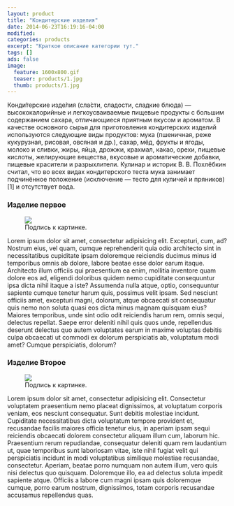 ```yaml
---
layout: product
title: "Кондитерские изделия"
date: 2014-06-23T16:19:16-04:00
modified:
categories: products
excerpt: "Краткое описание категории тут."
tags: []
ads: false
image:
  feature: 1600x800.gif
  teaser: products/1.jpg
  thumb: products/1.jpg
---
```


Конди́терские изде́лия (сла́сти, сладости, сладкие блюда) — высококалорийные и легкоусваиваемые пищевые продукты с большим содержанием сахара, отличающиеся приятным вкусом и ароматом. В качестве основного сырья для приготовления кондитерских изделий используются следующие виды продуктов: мука (пшеничная, реже кукурузная, рисовая, овсяная и др.), сахар, мёд, фрукты и ягоды, молоко и сливки, жиры, яйца, дрожжи, крахмал, какао, орехи, пищевые кислоты, желирующие вещества, вкусовые и ароматические добавки, пищевые красители и разрыхлители.
Кулинар и историк В. В. Похлёбкин считал, что во всех видах кондитерского теста мука занимает подчинённое положение (исключение — тесто для куличей и пряников)[1] и отсутствует вода.



### Изделие первое

<figure>
	<a href="http://placehold.it/900x450.gif"><img src="http://placehold.it/900x450.gif"></a>
	<figcaption>Подпись к картинке.</figcaption>
</figure>


Lorem ipsum dolor sit amet, consectetur adipisicing elit. Excepturi, cum, ad? Nostrum eius, vel quam, cumque reprehenderit quia odio architecto sint in necessitatibus cupiditate ipsam doloremque reiciendis ducimus minus id temporibus omnis ab dolore, labore beatae esse dolor earum itaque. Architecto illum officiis qui praesentium ea enim, mollitia inventore quam dolore eos ad, eligendi doloribus quidem nemo cupiditate consequuntur ipsa dicta nihil itaque a iste? Assumenda nulla atque, optio, consequuntur sapiente cumque tenetur harum quis, possimus velit ipsam. Sed nesciunt officiis amet, excepturi magni, dolorum, atque obcaecati sit consequatur quis nemo non soluta quasi eos dicta minus magnam quisquam eius? Maiores temporibus, unde sint odio odit reiciendis harum rem, omnis sequi, delectus repellat. Saepe error deleniti nihil quis quos unde, repellendus deserunt delectus quo autem voluptates earum in maxime voluptas debitis culpa obcaecati ut commodi ex dolorum perspiciatis ab, voluptatum modi amet? Cumque perspiciatis, dolorum?

### Изделие Второе

<figure>
	<a href="http://placehold.it/900x450.gif"><img src="http://placehold.it/900x450.gif"></a>
	<figcaption>Подпись к картинке.</figcaption>
</figure>


Lorem ipsum dolor sit amet, consectetur adipisicing elit. Consectetur voluptatem praesentium nemo placeat dignissimos, at voluptatum corporis veniam, eos nesciunt consequatur. Sunt debitis molestiae incidunt. Cupiditate necessitatibus dicta voluptatum tempore provident et, recusandae facilis maiores officia tenetur eius, in aperiam ipsam sequi reiciendis obcaecati dolorem consectetur aliquam illum cum, laborum hic. Praesentium rerum repudiandae, consequatur deleniti quam rem laudantium ut, quae temporibus sunt laboriosam vitae, iste nihil fugiat velit qui perspiciatis incidunt in modi voluptatibus similique molestiae recusandae, consectetur. Aperiam, beatae porro numquam non autem illum, vero quis nisi delectus quo quisquam. Doloremque illo, ea ad delectus soluta impedit sapiente atque. Officiis a labore cum magni ipsam quis doloremque cumque, porro earum nostrum, dignissimos, totam corporis recusandae accusamus repellendus quas.

